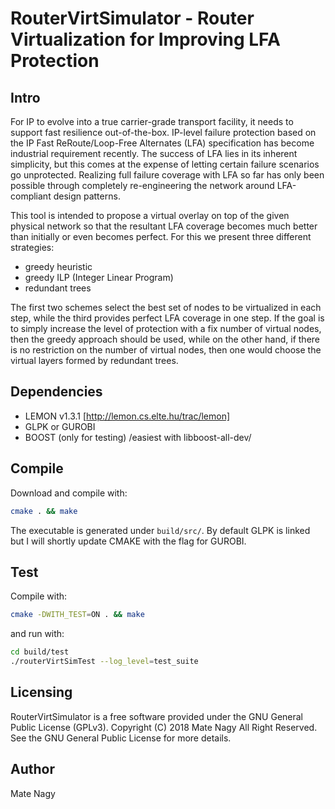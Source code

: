RouterVirtSimulator - Router Virtualization for Improving LFA Protection
=========

Intro
------

For IP to evolve into a true carrier-grade transport facility, it
needs to support fast resilience out-of-the-box. IP-level failure
protection based on the IP Fast ReRoute/Loop-Free Alternates (LFA)
specification has become industrial requirement recently. The success
of LFA lies in its inherent simplicity, but this comes at the expense
of letting certain failure scenarios go unprotected. Realizing full
failure coverage with LFA so far has only been possible through
completely re-engineering the network around LFA-compliant design
patterns.

This tool is intended to propose a virtual overlay on top of the
given physical network so that the resultant LFA coverage becomes
much better than initially or even becomes perfect. For this we 
present three different strategies:

- greedy heuristic
- greedy ILP (Integer Linear Program)
- redundant trees

The first two schemes select the best set of nodes to be virtualized
in each step, while the third provides perfect LFA coverage in
one step. If the goal is to simply increase the level of protection
with a fix number of virtual nodes, then the greedy approach should
be used, while on the other hand, if there is no restriction on the 
number of virtual nodes, then one would choose the virtual layers 
formed by redundant trees.

Dependencies
-------------
- LEMON v1.3.1 [http://lemon.cs.elte.hu/trac/lemon]
- GLPK or GUROBI
- BOOST (only for testing) /easiest with libboost-all-dev/

Compile
--------
Download and compile with:
```sh
cmake . && make
```
The executable is generated under `build/src/`. 
By default GLPK is linked but I will shortly update CMAKE with the flag for GUROBI.

Test
-----
Compile with:
```sh
cmake -DWITH_TEST=ON . && make
```
and run with:
```sh
cd build/test
./routerVirtSimTest --log_level=test_suite
```

Licensing 
--------- 
RouterVirtSimulator is a free software provided under the GNU General
Public License (GPLv3). Copyright (C) 2018 Mate Nagy All Right
Reserved. See the GNU General Public License for more details.

Author
--------
Mate Nagy

